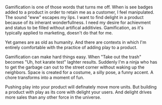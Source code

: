 <!--
title: Gamification doesn't have to be gross
created: 22 June 2014 - 7:35 pm
updated: 22 June 2014 - 8:40 pm
publish: 8 July 2014
slug: add-play
tags: gaming, yoga
-->

Gamification is one of those words that turns me off. When is see badges added
to a product in order to retain me as a customer, I feel manipulated. The sound
"eww" escapes my lips. I want to find delight in a product because of its
inherant wonderfullness. I need my desire for achievment and status to be
filled without artifical additivies. Gamification, as it's typically applied
to marketing, doesn't do that for me.

Yet games are as old as humanity. And there are contexts in which I'm entirely
comfortable with the practice of adding play to a product.

Gamification can make hard things easy. When "Take out the trash" becomes "Uh,
hot karate test" laghter results. Suddenly I'm a ninja who has to get the
garbage can out to the street corner without waking up the neighbors. Space is
created for a costume, a silly pose, a funny accent. A chore transforms into a
moment of fun.

Pushing play into your product will definately move more units. But building
a product with play as its core with delight your users. And delight drives
more sales than any other force in the universe.
